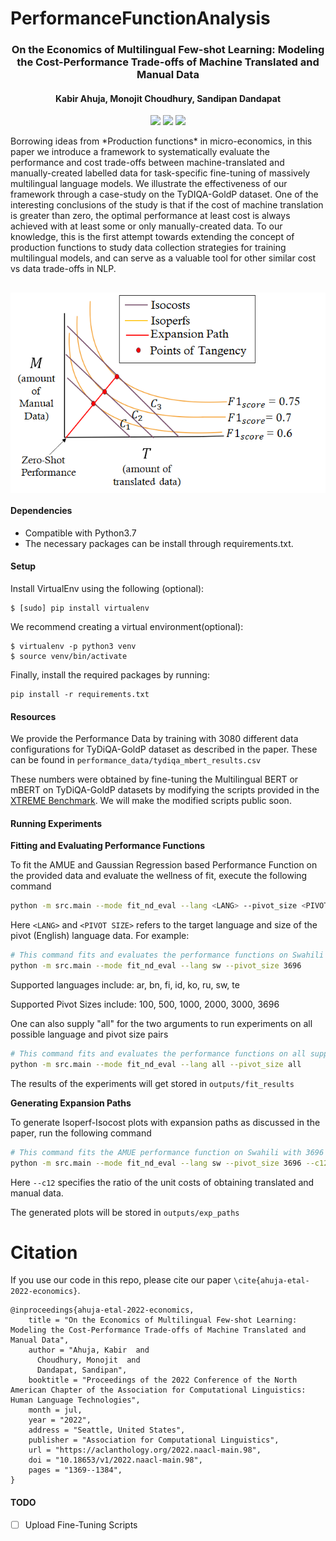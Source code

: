 # PerformanceFunctionAnalysis

<h3 align="center"> On the Economics of Multilingual Few-shot Learning: Modeling the
Cost-Performance Trade-offs of Machine Translated and Manual Data </h3>

<h4 align="center"> Kabir Ahuja, Monojit Choudhury, Sandipan Dandapat </h4>

<p align="center">
  <a href="https://aclanthology.org/2022.naacl-main.98/"><img src="https://img.shields.io/badge/NAACL%20-2022-blue"></a>
  <a href="https://arxiv.org/abs/2009.11264"><img src="http://img.shields.io/badge/Paper-PDF-red.svg"></a>
  <a href="https://github.com/microsoft/PerformanceFunctionAnalysis/blob/main/LICENSE">
    <img src="https://img.shields.io/badge/License-MIT-green">
  </a>
</p>
Borrowing ideas from *Production functions* in micro-economics, in this paper we introduce a framework 
to systematically evaluate the performance and cost trade-offs between machine-translated and manually-created labelled data for task-specific fine-tuning of massively multilingual language models. We illustrate the effectiveness of our framework through a case-study on the TyDIQA-GoldP dataset. One of the interesting conclusions of the study is that if the cost of machine translation is greater than zero, the optimal performance at least cost is always achieved with at least some or only manually-created data. To our knowledge, this is the first attempt towards extending the concept of production functions to study data collection strategies for training multilingual models, and can serve as a valuable tool for other similar cost vs data trade-offs in NLP.

<h2 align="center">
  <img align="center"  src="main_figure.png" alt="..." width="720">
</h2>

#### Dependencies
- Compatible with Python3.7
- The necessary packages can be install through requirements.txt.

#### Setup
Install VirtualEnv using the following (optional):

```shell
$ [sudo] pip install virtualenv
```
We recommend creating a virtual environment(optional):

```shell
$ virtualenv -p python3 venv
$ source venv/bin/activate
```
Finally, install the required packages by running:

```shell
pip install -r requirements.txt
```

#### Resources

We provide the Performance Data by training with 3080 different data configurations for TyDiQA-GoldP dataset as described in the paper. These can be found in `performance_data/tydiqa_mbert_results.csv`

These numbers were obtained by fine-tuning the Multilingual BERT or mBERT on TyDiQA-GoldP datasets by modifying the scripts provided in the [XTREME Benchmark](https://github.com/google-research/xtreme). We will make the modified scripts public soon.

#### Running Experiments

**Fitting and Evaluating Performance Functions**

To fit the AMUE and Gaussian Regression based Performance Function on the provided data and evaluate the wellness of fit, execute the following command
```bash
python -m src.main --mode fit_nd_eval --lang <LANG> --pivot_size <PIVOT SIZE>
```

Here `<LANG>` and `<PIVOT SIZE>` refers to the target language and size of the pivot (English) language data. For example:

```bash
# This command fits and evaluates the performance functions on Swahili with 3696 training examples available for English
python -m src.main --mode fit_nd_eval --lang sw --pivot_size 3696
```

Supported languages include: ar, bn, fi, id, ko, ru, sw, te

Supported Pivot Sizes include: 100, 500, 1000, 2000, 3000, 3696

One can also supply "all" for the two arguments to run experiments on all possible language and pivot size pairs

```bash
# This command fits and evaluates the performance functions on all supported language and pivot size pairs
python -m src.main --mode fit_nd_eval --lang all --pivot_size all
```

The results of the experiments will get stored in `outputs/fit_results`

**Generating Expansion Paths**

To generate Isoperf-Isocost plots with expansion paths as discussed in the paper, run the following command

```bash
# This command fits the AMUE performance function on Swahili with 3696 training examples available for English when the translated data is 10 times as cheap as manual data, and generates Expansion Curves
python -m src.main --mode fit_nd_eval --lang sw --pivot_size 3696 --c12 0.1 
```

Here `--c12` specifies the ratio of the unit costs of obtaining translated and manual data.

The generated plots will be stored in `outputs/exp_paths`

# Citation

If you use our code in this repo, please cite our paper `\cite{ahuja-etal-2022-economics}`.
```
@inproceedings{ahuja-etal-2022-economics,
    title = "On the Economics of Multilingual Few-shot Learning: Modeling the Cost-Performance Trade-offs of Machine Translated and Manual Data",
    author = "Ahuja, Kabir  and
      Choudhury, Monojit  and
      Dandapat, Sandipan",
    booktitle = "Proceedings of the 2022 Conference of the North American Chapter of the Association for Computational Linguistics: Human Language Technologies",
    month = jul,
    year = "2022",
    address = "Seattle, United States",
    publisher = "Association for Computational Linguistics",
    url = "https://aclanthology.org/2022.naacl-main.98",
    doi = "10.18653/v1/2022.naacl-main.98",
    pages = "1369--1384",
}
```


#### TODO
- [ ] Upload Fine-Tuning Scripts
